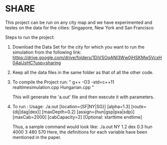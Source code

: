 # SHARE
This project can be run on any city map and we have experimented and testes on the data for the cities: Singapore, New York and San Francisco

Steps to run the project:
1. Download the Data Set for the city for which you want to run the simulation from the following link: 
    https://drive.google.com/drive/folders/1DiVSOqANI3Ww0jHSKMw5VcxH04aIJsHC?usp=sharing

2. Keep all the data files in the same folder as that of all the other code.

3. To compile the Project run: 
    " g++ -O3 -std=c++11 realtimesimulation.cpp Hungarian.cpp "
  
    This will generate the 'a.out' file and then execute it with parameters.
    
4. To run :
    Usage: ./a.out [location={SF|NY|SG}] [alpha=1.3] [route={dij|dag|dex}] [maxDepth=0.2] [assign={hun|gsp|pxa|sdp}] [maxCab=2000] [cabCapacity=2] [Optional: starttime endtime]
    
    Thus, a sample command would look like: ./a.out NY 1.2 dex 0.3 hun 4000 3 480 570
    Here, the definitions for each variable have been mentioned in the paper.
    
    

